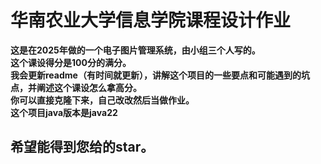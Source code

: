 # 华南农业大学信息学院课程设计作业

**这是在2025年做的一个电子图片管理系统，由小组三个人写的。<br>
这个课设得分是100分的满分。<br>
我会更新readme（有时间就更新），讲解这个项目的一些要点和可能遇到的坑点，并阐述这个课设怎么拿高分。<br>
你可以直接克隆下来，自己改改然后当做作业。<br>
这个项目java版本是java22**

## 希望能得到您给的star。
